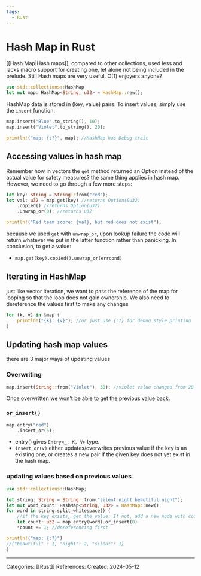 ```yaml
---
tags:
  - Rust
---
```

# Hash Map in Rust
[[Hash Map|Hash maps]], compared to other collections, used less and lacks macro support for creating one, let alone not being included in the prelude. Still Hash maps are very useful. O(1) enjoyers anyone?
```rust
use std::collections::HashMap
let mut map: HashMap<String, u32> = HashMap::new();
```
HashMap data is stored in (key, value) pairs. 
To insert values, simply use the ```insert``` function.
```rust
map.insert("Blue".to_string(), 10);
map.insert("Violet".to_string(), 20);

println!("map: {:?}", map); //HashMap has Debug trait
```

## Accessing values in hash map
Remember how in vectors the ```get``` method returned an Option instead of the actual value for safety measures? the same thing applies in hash map. However, we need to go through a few more steps:
```rust
let key: String = String::from("red");
let val: u32 = map.get(key) //returns Option(&u32)
	.copied() //returns Option(u32)
	.unwrap_or(0); //returns u32

println!("Red team score: {val}, but red does not exist");
```
because we used ```get``` with ```unwrap_or```, upon lookup failure the code will return whatever we put in the latter function rather than panicking. In conclusion, to get a value:
- ```map.get(key).copied().unwrap_or(errcond)```

## Iterating in HashMap
just like vector iteration, we want to pass the reference of the map for looping so that the loop does not gain ownership. We also need to dereference the values first to make any changes
```rust
for (k, v) in &map {
	println!("{k}: {v}"); //or just use {:?} for debug style printing
}
```

## Updating hash map values
there are 3 major ways of updating values

### Overwriting

```rust
map.insert(String::from("Violet"), 30); //violet value changed from 20 to 30
```
Once overwritten we won't be able to get the previous value back.

### ```or_insert()```

```rust
map.entry("red")
	.insert_or(5);
```
- entry() gives ```Entry<_, K, V>``` type.
- ```insert_or(v)``` either updates/overwrites previous value if the key is an existing one, or creates a new pair if the given key does not yet exist in the hash map.

### updating values based on previous values

```rust
use std::collections::HashMap;

let string: String = String::from("silent night beautiful night");
let mut word_count: HashMap<String, u32> = HashMap::new();
for word in string.split_whitespace() {
	//if the key exists, get the value. If not, add a new node with count 0
	let count: u32 = map.entry(word).or_insert(0)
	*count += 1; //dereferencing first

println!("map: {:?}")
//{"beautiful" : 1, "night": 2, "silent": 1}
}
```


---
Categories: [[Rust]]
References:
Created: 2024-05-12